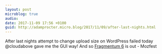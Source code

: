 ```yaml
---
layout: post
microblog: true
audio: 
date: 2017-11-09 17:56 +0100
guid: http://adamprocter.micro.blog/2017/11/09/after-last-nights.html
---
```

After last nights attempt to change upload size on WordPress failed today @cloudabove gave me the GUI way! And so [Fragmentum 6](http://fragmentum.adamprocter.co.uk/episode-6-mozfest/) is out - Mozfest 
